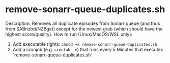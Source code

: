 # remove-sonarr-queue-duplicates.sh

Description: Removes all duplicate episodes from Sonarr queue (and thus from SABnzbd/NZBget) except for the newest grab (which should have the highest score/quality). 
How to run (Linux/MacOS/WSL only): 
1. Add executable rights: `chmod +x remove-sonarr-queue-duplicates.sh`
2. Add a cronjob (e.g. `crontab -e`) that runs every 5 Minutes that executes ´remove-sonarr-queue-duplicates.sh`
